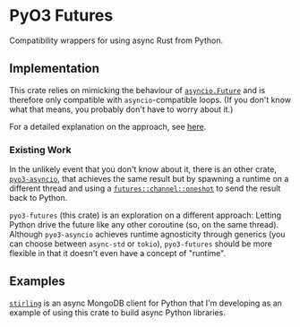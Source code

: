 # PyO3 Futures

Compatibility wrappers for using async Rust from Python.

## Implementation

This crate relies on mimicking the behaviour of [`asyncio.Future`](https://docs.python.org/3/library/asyncio-future.html#future-object) and is therefore only compatible with `asyncio`-compatible loops.
(If you don't know what that means, you probably don't have to worry about it.)

For a detailed explanation on the approach, see [here](https://github.com/ThibaultLemaire/Async-PyO3-Examples#implementing-a-python-future-in-rust).

### Existing Work

In the unlikely event that you don't know about it, there is an other crate, [`pyo3-asyncio`](https://github.com/awestlake87/pyo3-asyncio), that achieves the same result but by spawning a runtime on a different thread and using a [`futures::channel::oneshot`](https://docs.rs/futures/latest/futures/channel/oneshot/index.html) to send the result back to Python.

`pyo3-futures` (this crate) is an exploration on a different approach: Letting Python drive the future like any other coroutine (so, on the same thread).
Although `pyo3-asyncio` achieves runtime agnosticity through generics (you can choose between `async-std` or `tokio`), `pyo3-futures` should be more flexible in that it doesn't even have a concept of "runtime".

## Examples

[`stirling`](https://gitlab.com/ThibaultLemaire/stirling) is an async MongoDB client for Python that I'm developing as an example of using this crate to build async Python libraries.
